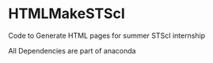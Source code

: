 # HTMLMakeSTScI
Code to Generate HTML pages for summer STScI internship

All Dependencies are part of anaconda
